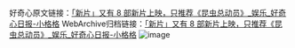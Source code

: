 好奇心原文链接：[「新片」又有 8 部新片上映，只推荐《昆虫总动员》_娱乐_好奇心日报-小格格](https://www.qdaily.com/articles/1997.html)
WebArchive归档链接：[「新片」又有 8 部新片上映，只推荐《昆虫总动员》_娱乐_好奇心日报-小格格](http://web.archive.org/web/20190623150757/https://www.qdaily.com/articles/1997.html)
![image](http://ww3.sinaimg.cn/large/007d5XDply1g3v66ruavpj30u05uekjl)